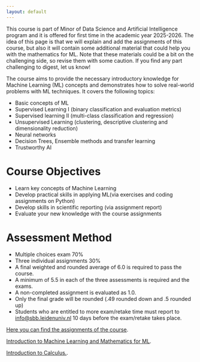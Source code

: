 ```yaml
---
layout: default
---
```


This course is part of Minor of Data Science and Artificial Intelligence program and it is offered for first time in the academic year 2025-2026. The idea of this page is that we will explain and add the assignments of this course, but also it will contain some additional material that could help you with the mathematics for ML. Note that these materials could be a bit on the challenging side, so revise them with some caution. If you find any part challenging to digest, let us know!

The course aims to provide the necessary introductory knowledge for Machine Learning (ML) concepts and demonstrates how to solve real-world problems with ML techniques. It covers the following topics:

* Basic concepts of ML
* Supervised Learning I (binary classification and evaluation metrics)
* Supervised learning II (multi-class classification and regression)
* Unsupervised Learning (clustering, descriptive clustering and dimensionality reduction)
* Neural networks 
* Decision Trees, Ensemble methods and transfer learning
* Trustworthy AI

# Course Objectives

* Learn key concepts of Machine Learning
* Develop practical skills in applying ML(via exercises and coding assignments on Python)
* Develop skills in scientific reporting (via assignment report)
* Evaluate your new knowledge with the course assignments

# Assessment Method

* Multiple choices exam 70%
* Three individual assignments 30%
* A final weighted and rounded average of 6.0 is required to pass the course.
* A minimum of 5.5 in each of the three assessments is required and the exams.
* A non-completed assignment is evaluated as 1.0.
* Only the final grade will be rounded (.49 rounded down and .5 rounded up)
* Students who are entitled to more exam/retake time must report to info@sbb.leidenuniv.nl 10 days before the exam/retake takes place.

[Here you can find the assignments of the course](./assignments.html).

[Introduction to Machine Learning and Mathematics for ML](./mathintro.html).

[Introduction to Calculus.](./optimization.html).

<!-- There should be whitespace between paragraphs.

There should be whitespace between paragraphs. We recommend including a README, or a file with information about your project.

# Header 1

This is a normal paragraph following a header. GitHub is a code hosting platform for version control and collaboration. It lets you and others work together on projects from anywhere.

## Header 2

> This is a blockquote following a header.
>
> When something is important enough, you do it even if the odds are not in your favor.

### Header 3

```js
// Javascript code with syntax highlighting.
var fun = function lang(l) {
  dateformat.i18n = require('./lang/' + l)
  return true;
}
```

```ruby
# Ruby code with syntax highlighting
GitHubPages::Dependencies.gems.each do |gem, version|
  s.add_dependency(gem, "= #{version}")
end
```

#### Header 4

*   This is an unordered list following a header.
*   This is an unordered list following a header.
*   This is an unordered list following a header.

##### Header 5

1.  This is an ordered list following a header.
2.  This is an ordered list following a header.
3.  This is an ordered list following a header.

###### Header 6

| head1        | head two          | three |
|:-------------|:------------------|:------|
| ok           | good swedish fish | nice  |
| out of stock | good and plenty   | nice  |
| ok           | good `oreos`      | hmm   |
| ok           | good `zoute` drop | yumm  |

### There's a horizontal rule below this.

* * *

### Here is an unordered list:

*   Item foo
*   Item bar
*   Item baz
*   Item zip

### And an ordered list:

1.  Item one
1.  Item two
1.  Item three
1.  Item four

### And a nested list:

- level 1 item
  - level 2 item
  - level 2 item
    - level 3 item
    - level 3 item
- level 1 item
  - level 2 item
  - level 2 item
  - level 2 item
- level 1 item
  - level 2 item
  - level 2 item
- level 1 item

### Small image

### Large image
§

### Definition lists can be used with HTML syntax.

<dl>
<dt>Name</dt>
<dd>Godzilla</dd>
<dt>Born</dt>
<dd>1952</dd>
<dt>Birthplace</dt>
<dd>Japan</dd>
<dt>Color</dt>
<dd>Green</dd>
</dl>

```
Long, single-line code blocks should not wrap. They should horizontally scroll if they are too long. This line should be long enough to demonstrate this.
```

```
The final element.
``` -->
